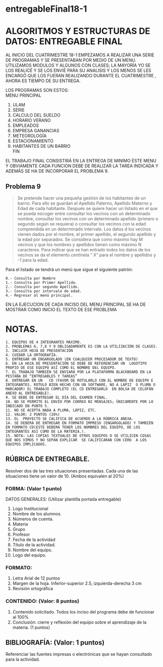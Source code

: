 # entregableFinal18-1


# ALGORITMOS Y ESTRUCTURAS DE DATOS: ENTREGABLE FINAL  

AL INICIO DEL CUATRIMESTRE 18-1 EMPEZAMOS A REALIZAR UNA SERIE DE PROGRAMAS Y SE PRESENTABAN POR MEDIO DE UN MENU.  UTILIZAMOS MODULOS Y ALGUNOS CON CLASES; LA MAYORÍA YO SE LOS REALICÉ Y SE LOS ENVIÉ PARA SU ANALISIS Y LOS MENOS SE LES ENCARGÓ QUE LOS FUERAN REALIZANDO DURANTE EL CUATRIMESTRE , AHORA ES TIEMPO DE SU ENTREGA.  

LOS PROGRAMAS SON ESTOS:  
MENU PRINCIPAL  


1. ULAM  
2. SERIE  
3. CALCULO DEL SUELDO  
4. HORARIO VERANO  
5. EMPLEADOS  
6. EMPRESA GANANCIAS  
7. METEOROLOGÍA  
8. ESTACIONAMIENTO  
9. HABITANTES DE UN BARRIO  
FIN  


EL TRABAJO FINAL CONSISTIRÁ EN LA ENTREGA DE MINIMO ÉSTE MENU Y OBVIAMENTE CADA FUNCION DEBE DE REALIZAR LA TAREA INDICADA Y ADEMÁS SE HA DE INCORPORAR EL PROBLEMA 9.

## Problema 9  

> Se pretende hacer una pequeña gestión de los habitantes de un barrio. Para ello se guardan el Apellido Paterno, Apellido Materno y Edad de cada habitante. Después se quiere hacer un listado en el que se pueda escoger entre consultar los vecinos con un determinado nombre, consultar los vecinos  con un determinado apellido (primero o segundo según se requiera) o consultar los vecinos con la edad comprendida en un determinado intervalo.
Los datos d los vecinos vienen dados por el nombre, el primer apellido, el segundo apellido y la edad por separados. Se considera que como máximo hay M vecinos y que los nombres y apellidos tienen como máximo N caracteres. Para indicar que se han entrado todos los datos de los vecinos se da el elemento centinela  “ X“ para el nombre y apellidos  y -1 para la edad.  

Para el listado se tendrá un menú que sigue el siguiente patrón: 
```
0.- Consulta por Nombre
1.- Consulta por Primer Apellido.
2.- Consulta por segundo Apellido.
3.- Consulta por intervalo de edad.
4.- Regresar al menú principal.
``` 

EN LA EJECUCION DE CADA INCISO DEL MENU PRINCIPAL SE HA DE MOSTRAR COMO INICIO  EL TEXTO DE ESE  PROBLEMA 
		
# NOTAS.
    1. EQUIPOS DE 4 INTEGRANTES MÁXIMO.  
    2. PROBLEMAS 6, 7,8 Y 9 OBLIGADAMENTE ES CON LA UTILIZACIÓN DE CLASES.  
    3. INCLUIR HOJA DE PRESENTACIÓN   
    4. CUIDAR LA ORTOGRAFÍA.  
    5. ENTREGAR UN ENGARGOLADO (EN CUALQUIER PROCESADOR DE TEXTO)  
    6. EN LA HOJA DE PRESENTACIÓN SE DEBE DE REFERENCIAR UN  LOGOTIPO PROPIO DE ESE EQUIPO ASÍ COMO EL NOMBRE DEL EQUIPO.  
    7. EL TRABAJO TAMBIÉN SE ENVIARÁ POR LA PLATAFORMA BLACKBOARD EN LA PESTAÑA DE “ENTREGABLES Y TAREAS”  
    8. ENTREGAR EN UN   CD (FAVOR DE ROTULARLO CON EL NOMBRE DE EQUIPO E INTEGRANTES. ROTULO BIEN HECHO CON UN SOFTWARE, NO A LÁPIZ  O PLUMA O MARCADOR) EL TRABAJO COMPLETO (EL CD ENTREGARLO  EN BOLSA DE CELOFÁN ANEXO AL ENTREGABLE).  
    9. SE DEBE DE ENTREGAR EL DÍA DEL EXAMEN FINAL.  
    10. NO SE PERMITE EL ENVÍO POR CORREO NI MENSAJES; ÚNICAMENTE POR LO INDICADO EN PUNTO 5.  
    11. NO SE ACEPTA NADA A PLUMA, LÁPIZ, ETC.  
    12. VALOR: 2 PUNTOS (20%)  
    13. EL  PROYECTO SE CALIFICA DE ACUERDO A LA RÚBRICA ANEXA.  
    14. SE DEBERÁ DE ENTREGAR EN FORMATO IMPRESO (ENGARGOLADO) Y TAMBIÉN EN FORMATO CD(ESTE DEBERÁ TENER LOS NOMBRES DEL EQUIPO, DE LOS INTEGRANTES ASÍ COMO DE LA MATERIA.).  
    15. NOTA: LAS COPIAS TEXTUALES DE OTROS EQUIPOS O SE UTILICEN COSAS QUE NOS VIMOS Y NO SEPAN EXPLICAR  SE CALIFICARAN CON CERO  A LOS EQUIPOS IMPLICADOS.  

## RÚBRICA DE ENTREGABLE.  

Resolver dos de las tres situaciones presentadas. Cada una de las situaciones tiene un valor de 10. (Ambos equivalen al 20%)  

  
### FORMA: (Valor 1 punto)   

DATOS GENERALES: (Utilizar plantilla portada entregable)   
1) Logo Institucional 
2) Nombre de los alumnos. 
3) Números de cuenta. 
4) Materia 
5) Grupo 
6) Profesor 
7) Fecha de la actividad 
8) Título de la actividad.
9) Nombre del equipo.
10) Logo del equipo. 


### FORMATO:   

1. Letra Arial  de 12 puntos   
2. Margen de la hoja. Inferior-superior 2.5, izquierda-derecha 3 cm  
3. Revisión ortográfica   



### CONTENIDO: (Valor: 8 puntos) 

1. Contenido solicitado. Todos los inciso del programa debe de funcionar al 100%  
2. Conclusión: cierre y reflexión del equipo sobre el aprendizaje de la materia.                          (1 puntos)   


## BIBLIOGRAFÍA: (Valor: 1 puntos)   
Referenciar las fuentes impresas o electrónicas que se hayan consultado para la actividad.  
